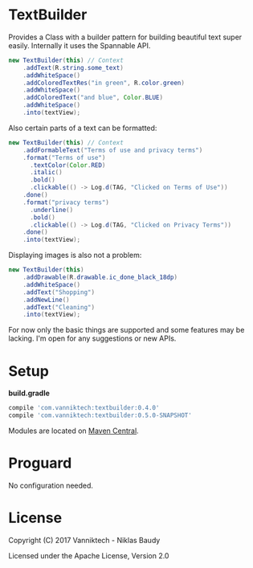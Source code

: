 TextBuilder
===========

Provides a Class with a builder pattern for building beautiful text super easily. Internally it uses the Spannable API.

```java
new TextBuilder(this) // Context
    .addText(R.string.some_text)
    .addWhiteSpace()
    .addColoredTextRes("in green", R.color.green)
    .addWhiteSpace()
    .addColoredText("and blue", Color.BLUE)
    .addWhiteSpace()
    .into(textView);
```

Also certain parts of a text can be formatted:

```java
new TextBuilder(this) // Context
    .addFormableText("Terms of use and privacy terms")
    .format("Terms of use")
      .textColor(Color.RED)
      .italic()
      .bold()
      .clickable(() -> Log.d(TAG, "Clicked on Terms of Use"))
    .done()
    .format("privacy terms")
      .underline()
      .bold()
      .clickable(() -> Log.d(TAG, "Clicked on Privacy Terms"))
    .done()
    .into(textView);
```

Displaying images is also not a problem:

```java
new TextBuilder(this)
    .addDrawable(R.drawable.ic_done_black_18dp)
    .addWhiteSpace()
    .addText("Shopping")
    .addNewLine()
    .addText("Cleaning")
    .into(textView);
```

For now only the basic things are supported and some features may be lacking. I'm open for any suggestions or new APIs.

# Setup

**build.gradle**

```groovy
compile 'com.vanniktech:textbuilder:0.4.0'
compile 'com.vanniktech:textbuilder:0.5.0-SNAPSHOT'
```

Modules are located on [Maven Central](https://oss.sonatype.org/#nexus-search;quick~textbuilder).

# Proguard

No configuration needed.

# License

Copyright (C) 2017 Vanniktech - Niklas Baudy

Licensed under the Apache License, Version 2.0
